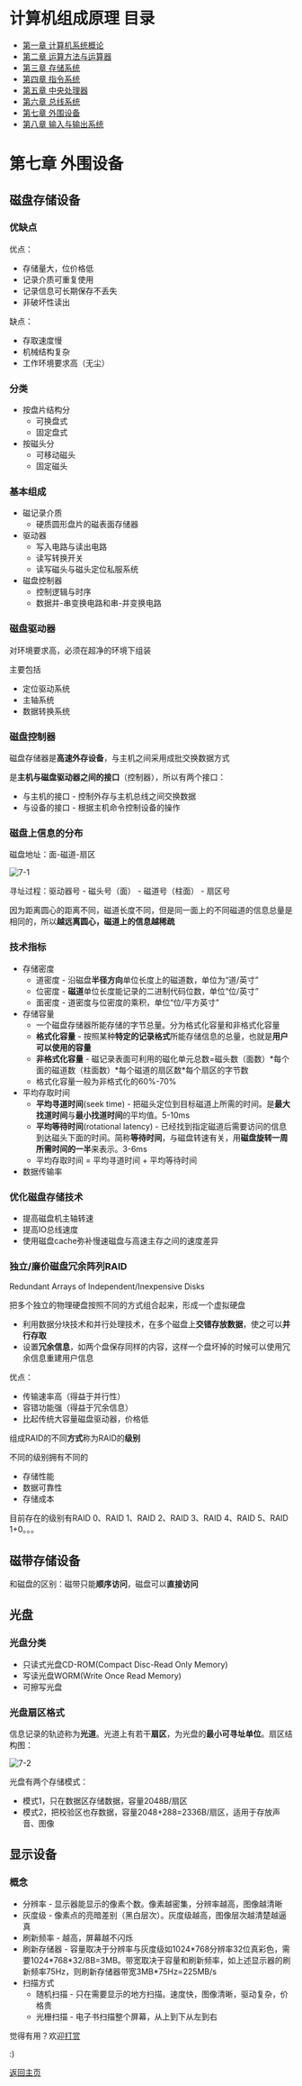# 计算机组成原理 目录

- [第一章 计算机系统概论](Chapter1.md)
- [第二章 运算方法与运算器](Chapter2.md)
- [第三章 存储系统](Chapter3.md)
- [第四章 指令系统](Chapter4.md)
- [第五章 中央处理器](Chapter5.md)
- [第六章 总线系统](Chapter6.md)
- [第七章 外围设备](Chapter7.md)
- [第八章 输入与输出系统](Chapter8.md)

# 第七章 外围设备

## 磁盘存储设备

### 优缺点

优点：
- 存储量大，位价格低
- 记录介质可重复使用
- 记录信息可长期保存不丢失
- 非破坏性读出

缺点：
- 存取速度慢
- 机械结构复杂
- 工作环境要求高（无尘）

### 分类

- 按盘片结构分
	- 可换盘式
	- 固定盘式
- 按磁头分
	- 可移动磁头
	- 固定磁头

### 基本组成

- 磁记录介质
	- 硬质圆形盘片的磁表面存储器
- 驱动器
	- 写入电路与读出电路
	- 读写转换开关
	- 读写磁头与磁头定位私服系统
- 磁盘控制器
	- 控制逻辑与时序
	- 数据并-串变换电路和串-并变换电路

### 磁盘驱动器

对环境要求高，必须在超净的环境下组装

主要包括
- 定位驱动系统
- 主轴系统
- 数据转换系统

### 磁盘控制器

磁盘存储器是**高速外存设备**，与主机之间采用成批交换数据方式

是**主机与磁盘驱动器之间的接口**（控制器），所以有两个接口：
- 与主机的接口 - 控制外存与主机总线之间交换数据
- 与设备的接口 - 根据主机命令控制设备的操作

### 磁盘上信息的分布

磁盘地址：面-磁道-扇区

![7-1](img/7-1.png)

寻址过程：驱动器号 - 磁头号（面） - 磁道号（柱面） - 扇区号

因为距离圆心的距离不同，磁道长度不同，但是同一面上的不同磁道的信息总量是相同的，所以**越远离圆心，磁道上的信息越稀疏**

### 技术指标

- 存储密度
	- 道密度 - 沿磁盘**半径方向**单位长度上的磁道数，单位为“道/英寸”
	- 位密度 - **磁道**单位长度能记录的二进制代码位数，单位“位/英寸”
	- 面密度 - 道密度与位密度的乘积，单位“位/平方英寸”
- 存储容量
	- 一个磁盘存储器所能存储的字节总量。分为格式化容量和非格式化容量
	- **格式化容量** - 按照某种**特定的记录格式**所能存储信息的总量，也就是**用户可以使用的容量**
	- **非格式化容量** - 磁记录表面可利用的磁化单元总数=磁头数（面数）\*每个面的磁道数（柱面数）\*每个磁道的扇区数\*每个扇区的字节数
	- 格式化容量一般为非格式化的60%-70%
- 平均存取时间
	- **平均寻道时间**(seek time) - 把磁头定位到目标磁道上所需的时间。是**最大找道时间**与**最小找道时间**的平均值。5-10ms
	- **平均等待时间**(rotational latency) - 已经找到指定磁道后需要访问的信息到达磁头下面的时间。简称**等待时间**，与磁盘转速有关，用**磁盘旋转一周所需时间的一半**来表示。3-6ms
	- 平均存取时间 = 平均寻道时间 + 平均等待时间
- 数据传输率

### 优化磁盘存储技术

- 提高磁盘机主轴转速
- 提高IO总线速度
- 使用磁盘cache弥补慢速磁盘与高速主存之间的速度差异

### 独立/廉价磁盘冗余阵列RAID

Redundant Arrays of Independent/Inexpensive Disks

把多个独立的物理硬盘按照不同的方式组合起来，形成一个虚拟硬盘

- 利用数据分块技术和并行处理技术，在多个磁盘上**交错存放数据**，使之可以**并行存取**
- 设置**冗余信息**，如两个盘保存同样的内容，这样一个盘坏掉的时候可以使用冗余信息重建用户信息

优点：
- 传输速率高（得益于并行性）
- 容错功能强（得益于冗余信息）
- 比起传统大容量磁盘驱动器，价格低

组成RAID的不同**方式**称为RAID的**级别**

不同的级别拥有不同的
- 存储性能
- 数据可靠性
- 存储成本

目前存在的级别有RAID 0、RAID 1、RAID 2、RAID 3、RAID 4、RAID 5、RAID 1+0。。。

## 磁带存储设备

和磁盘的区别：磁带只能**顺序访问**，磁盘可以**直接访问**

## 光盘

### 光盘分类

- 只读式光盘CD-ROM(Compact Disc-Read Only Memory)
- 写读光盘WORM(Write Once Read Memory)
- 可擦写光盘

### 光盘扇区格式

信息记录的轨迹称为**光道**。光道上有若干**扇区**，为光盘的**最小可寻址单位**。扇区结构图：

![7-2](img/7-2.png)

光盘有两个存储模式：
- 模式1，只在数据区存储数据，容量2048B/扇区
- 模式2，把校验区也存数据，容量2048+288=2336B/扇区，适用于存放声音、图像

## 显示设备

### 概念

- 分辨率 - 显示器能显示的像素个数。像素越密集，分辨率越高，图像越清晰
- 灰度级 - 像素点的亮暗差别（黑白层次）。灰度级越高，图像层次越清楚越逼真
- 刷新频率 - 越高，屏幕越不闪烁
- 刷新存储器 - 容量取决于分辨率与灰度级如1024\*768分辨率32位真彩色，需要1024\*768\*32/8B=3MB。带宽取决于容量和刷新频率，如上述显示器的刷新频率75Hz，则刷新存储器带宽3MB\*75Hz=225MB/s
- 扫描方式
	- 随机扫描 - 只在需要显示的地方扫描。速度快，图像清晰，驱动复杂，价格贵
	- 光栅扫描 - 电子书扫描整个屏幕，从上到下从左到右

觉得有用？欢迎[打赏](../../../donate.md)

:)

[返回主页](../../../index.md)